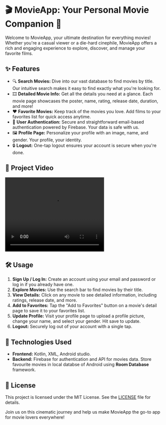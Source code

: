 <!DOCTYPE html>
<html lang="en">
<head>
    <meta charset="UTF-8">
    <meta name="viewport" content="width=device-width, initial-scale=1.0">
<!--     <style>
        body {
            font-family: Arial, sans-serif;
            line-height: 1.6;
            max-width: 800px;
            margin: auto;
            padding: 20px;
        }
        h1, h2, h3 {
            color: #333;
        }
        .emoji {
            font-size: 1.5em;
            vertical-align: middle;
        }
        .section {
            margin-bottom: 20px;
        }
        code {
            background-color: #f4f4f4;
            padding: 2px 4px;
            border-radius: 4px;
        }
    </style> -->
</head>
<body>
    <h1><span class="emoji">🎬</span> MovieApp: Your Personal Movie Companion <span class="emoji">🎥</span></h1>
    <p>Welcome to MovieApp, your ultimate destination for everything movies! Whether you're a casual viewer or a die-hard cinephile, MovieApp offers a rich and engaging experience to explore, discover, and manage your favorite films.</p>
    <div class="section">
        <h2><span class="emoji">✨</span> Features</h2>
        <ul>
            <li><span class="emoji">🔍</span> <strong>Search Movies:</strong> Dive into our vast database to find movies by title. Our intuitive search makes it easy to                     find exactly what you're looking for.</li>
            <li><span class="emoji">🎞️</span> <strong>Detailed Movie Info:</strong> Get all the details you need at a glance. Each movie page showcases the poster, name, rating, release date, duration, and more!</li>
            <li><span class="emoji">❤️</span> <strong>Favorite Movies:</strong> Keep track of the movies you love. Add films to your favorites list for quick access anytime.</li>
            <li><span class="emoji">👤</span> <strong>User Authentication:</strong> Secure and straightforward email-based authentication powered by Firebase. Your data is safe with us.</li>
            <li><span class="emoji">🖼️</span> <strong>Profile Page:</strong> Personalize your profile with an image, name, and gender. Your profile, your identity.</li>
            <li><span class="emoji">🔒</span> <strong>Logout:</strong> One-tap logout ensures your account is secure when you're done.</li>
        </ul>
    </div>
    <div class="section">
        <h2><span class="emoji">📸</span> Project Video</h2>
       <video width="320" height="240" controls>
  <source src="Screen_recording_20240601_124810.mp4" type="video/mp4">
  <source src="Screen_recording_20240601_124810.ogg" type="video/ogg">
  Your browser does not support the video tag.
</video>
    </div>
<!--     <div class="section">
        <h2><span class="emoji">🚀</span> Getting Started</h2>
        <p>Follow these simple steps to set up and run MovieApp on your local machine.</p>
        <h3>Prerequisites</h3>
        <ul>
            <li><strong>Node.js</strong> and <strong>npm</strong> installed on your machine.</li>
            <li><strong>Firebase</strong> account.</li>
        </ul>
        <h3>Installation</h3>
        <ol>
            <li><strong>Clone the repository:</strong>
                <pre><code>git clone https://github.com/your-username/MovieApp.git
cd MovieApp</code></pre>
            </li>
            <li><strong>Install dependencies:</strong>
                <pre><code>npm install</code></pre>
            </li>
            <li><strong>Configure Firebase:</strong>
                <ul>
                    <li>Go to the <a href="https://console.firebase.google.com/" target="_blank">Firebase Console</a>, create a new project, and get your Firebase configuration.</li>
                    <li>Add your Firebase configuration details to the app.</li>
                </ul>
            </li>
            <li><strong>Run the application:</strong>
                <pre><code>npm start</code></pre>
            </li>
        </ol>
    </div> -->
    <div class="section">
        <h2><span class="emoji">🛠️</span> Usage</h2>
        <ol>
            <li><strong>Sign Up / Log In:</strong> Create an account using your email and password or log in if you already have one.</li>
            <li><strong>Explore Movies:</strong> Use the search bar to find movies by their title.</li>
            <li><strong>View Details:</strong> Click on any movie to see detailed information, including ratings, release date, and more.</li>
            <li><strong>Add to Favorites:</strong> Tap the "Add to Favorites" button on a movie's detail page to save it to your favorites list.</li>
            <li><strong>Update Profile:</strong> Visit your profile page to upload a profile picture, change your name, and select your gender. Hit save to update.</li>
            <li><strong>Logout:</strong> Securely log out of your account with a single tap.</li>
        </ol>
    </div>
    <div class="section">
        <h2><span class="emoji">🔧</span> Technologies Used</h2>
        <ul>
            <li><strong>Frontend:</strong> Kotlin, XML, Android studio.</li>
            <li><strong>Backend:</strong> Firebase for authentication and API for movies data. Store favourite movies in local databse of Android using <strong>Room Database</strong> framework.</li>
        </ul>
    </div>
<!--     <diz class="section">
        <h2><span class="emoji">👥</span> Contributing</h2>
        <p>We love contributions! Here's how you can help make MovieApp even better:</p>
        <ol>
            <li><strong>Fork the repository.</strong></li>
            <li><strong>Create a new branch</strong> with a descriptive name:
                <pre><code>git checkout -b feature/awesome-new-feature</code></pre>
            </li>
            <li><strong>Make your changes</strong> and commit them:
                <pre><code>git commit -m "Add awesome new feature"</code></pre>
            </li>
            <li><strong>Push your changes</strong> to your branch:
                <pre><code>git push origin feature/awesome-new-feature</code></pre>
            </li>
            <li><strong>Open a Pull Request</strong> and tell us about your changes.</li>
        </ol>
    </div> -->
    <div class="section">
        <h2><span class="emoji">📄</span> License</h2>
        <p>This project is licensed under the MIT License. See the <a href="LICENSE">LICENSE</a> file for details.</p>
    </div>
    <p>Join us on this cinematic journey and help us make MovieApp the go-to app for movie lovers everywhere!</p>
</body>
</html>
